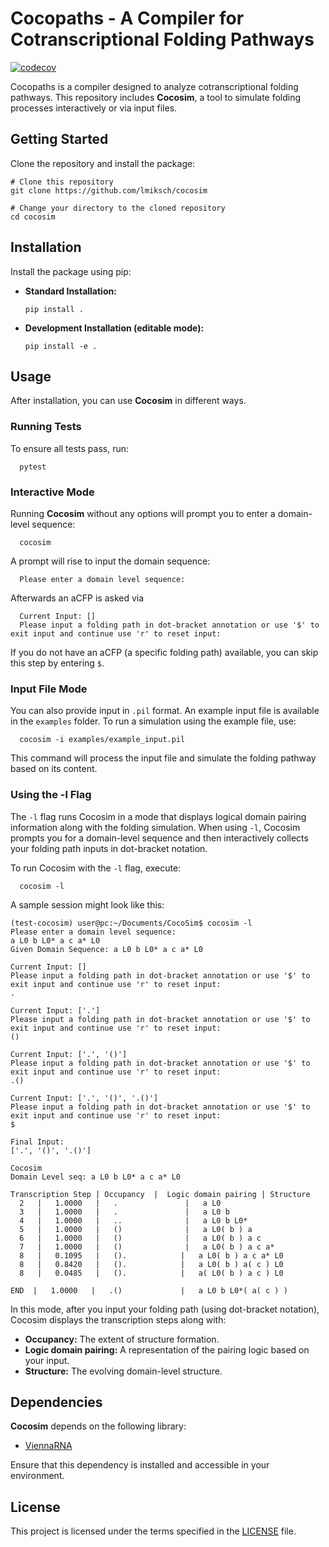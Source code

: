 # Cocopaths - A Compiler for Cotranscriptional Folding Pathways

[![codecov](https://codecov.io/gh/lmiksch/CocoSim/graph/badge.svg?token=ROMQLY0I9T)](https://codecov.io/gh/lmiksch/CocoSim)

Cocopaths is a compiler designed to analyze cotranscriptional folding pathways. This repository includes **Cocosim**, a tool to simulate folding processes interactively or via input files.

## Getting Started

Clone the repository and install the package:

    # Clone this repository
    git clone https://github.com/lmiksch/cocosim

    # Change your directory to the cloned repository
    cd cocosim

## Installation

Install the package using pip:

- **Standard Installation:**

      pip install .

- **Development Installation (editable mode):**

      pip install -e .

## Usage

After installation, you can use **Cocosim** in different ways.

### Running Tests

To ensure all tests pass, run:

      pytest

### Interactive Mode

Running **Cocosim** without any options will prompt you to enter a domain-level sequence:

      cocosim

A prompt will rise to input the domain sequence: 

      Please enter a domain level sequence:


Afterwards an aCFP is asked via 

      Current Input: []
      Please input a folding path in dot-bracket annotation or use '$' to exit input and continue use 'r' to reset input:



If you do not have an aCFP (a specific folding path) available, you can skip this step by entering `$`.

### Input File Mode

You can also provide input in `.pil` format. An example input file is available in the `examples` folder. To run a simulation using the example file, use:

      cocosim -i examples/example_input.pil

This command will process the input file and simulate the folding pathway based on its content.

### Using the -l Flag

The `-l` flag runs Cocosim in a mode that displays logical domain pairing information along with the folding simulation. When using `-l`, Cocosim prompts you for a domain-level sequence and then interactively collects your folding path inputs in dot-bracket notation.

To run Cocosim with the `-l` flag, execute:

      cocosim -l

A sample session might look like this:

    (test-cocosim) user@pc:~/Documents/CocoSim$ cocosim -l 
    Please enter a domain level sequence:
    a L0 b L0* a c a* L0 
    Given Domain Sequence: a L0 b L0* a c a* L0 

    Current Input: []
    Please input a folding path in dot-bracket annotation or use '$' to exit input and continue use 'r' to reset input:
    .

    Current Input: ['.']
    Please input a folding path in dot-bracket annotation or use '$' to exit input and continue use 'r' to reset input:
    ()

    Current Input: ['.', '()']
    Please input a folding path in dot-bracket annotation or use '$' to exit input and continue use 'r' to reset input:
    .()

    Current Input: ['.', '()', '.()']
    Please input a folding path in dot-bracket annotation or use '$' to exit input and continue use 'r' to reset input:
    $

    Final Input:
    ['.', '()', '.()']

    Cocosim
    Domain Level seq: a L0 b L0* a c a* L0 

    Transcription Step | Occupancy  |  Logic domain pairing | Structure     
      2   |   1.0000   |   .               |   a L0
      3   |   1.0000   |   .               |   a L0 b
      4   |   1.0000   |   ..              |   a L0 b L0*
      5   |   1.0000   |   ()              |   a L0( b ) a
      6   |   1.0000   |   ()              |   a L0( b ) a c
      7   |   1.0000   |   ()              |   a L0( b ) a c a*
      8   |   0.1095   |   ().            |   a L0( b ) a c a* L0
      8   |   0.8420   |   ().            |   a L0( b ) a( c ) L0
      8   |   0.0485   |   ().            |   a( L0( b ) a c ) L0

    END  |   1.0000   |   .()             |   a L0 b L0*( a( c ) )

In this mode, after you input your folding path (using dot-bracket notation), Cocosim displays the transcription steps along with:
- **Occupancy:** The extent of structure formation.
- **Logic domain pairing:** A representation of the pairing logic based on your input.
- **Structure:** The evolving domain-level structure.


## Dependencies

**Cocosim** depends on the following library:

- [ViennaRNA](https://www.tbi.univie.ac.at/RNA/)

Ensure that this dependency is installed and accessible in your environment.

## License

This project is licensed under the terms specified in the [LICENSE](LICENSE) file.
